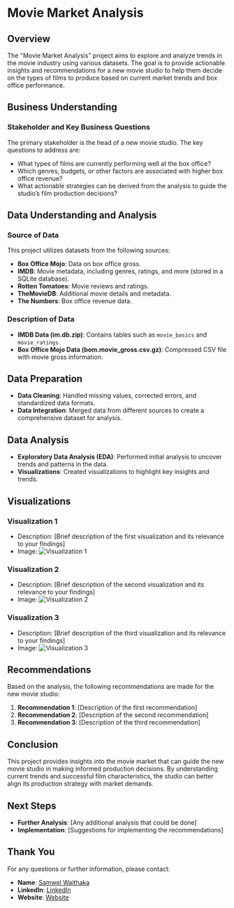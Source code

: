 # Movie Market Analysis

## Overview

The "Movie Market Analysis" project aims to explore and analyze trends in the movie industry using various datasets. The goal is to provide actionable insights and recommendations for a new movie studio to help them decide on the types of films to produce based on current market trends and box office performance.

## Business Understanding

### Stakeholder and Key Business Questions

The primary stakeholder is the head of a new movie studio. The key questions to address are:
- What types of films are currently performing well at the box office?
- Which genres, budgets, or other factors are associated with higher box office revenue?
- What actionable strategies can be derived from the analysis to guide the studio’s film production decisions?

## Data Understanding and Analysis

### Source of Data

This project utilizes datasets from the following sources:
- **Box Office Mojo**: Data on box office gross.
- **IMDB**: Movie metadata, including genres, ratings, and more (stored in a SQLite database).
- **Rotten Tomatoes**: Movie reviews and ratings.
- **TheMovieDB**: Additional movie details and metadata.
- **The Numbers**: Box office revenue data.

### Description of Data

- **IMDB Data (im.db.zip)**: Contains tables such as `movie_basics` and `movie_ratings`.
- **Box Office Mojo Data (bom.movie_gross.csv.gz)**: Compressed CSV file with movie gross information.

## Data Preparation

- **Data Cleaning**: Handled missing values, corrected errors, and standardized data formats.
- **Data Integration**: Merged data from different sources to create a comprehensive dataset for analysis.

## Data Analysis

- **Exploratory Data Analysis (EDA)**: Performed initial analysis to uncover trends and patterns in the data.
- **Visualizations**: Created visualizations to highlight key insights and trends.

## Visualizations

### Visualization 1
- Description: [Brief description of the first visualization and its relevance to your findings]
- Image: ![Visualization 1](path/to/visualization1.png)

### Visualization 2
- Description: [Brief description of the second visualization and its relevance to your findings]
- Image: ![Visualization 2](path/to/visualization2.png)

### Visualization 3
- Description: [Brief description of the third visualization and its relevance to your findings]
- Image: ![Visualization 3](path/to/visualization3.png)

## Recommendations

Based on the analysis, the following recommendations are made for the new movie studio:
1. **Recommendation 1**: [Description of the first recommendation]
2. **Recommendation 2**: [Description of the second recommendation]
3. **Recommendation 3**: [Description of the third recommendation]

## Conclusion

This project provides insights into the movie market that can guide the new movie studio in making informed production decisions. By understanding current trends and successful film characteristics, the studio can better align its production strategy with market demands.

## Next Steps

- **Further Analysis**: [Any additional analysis that could be done]
- **Implementation**: [Suggestions for implementing the recommendations]

## Thank You

For any questions or further information, please contact:
- **Name**: [Samwel Waithaka](https://github.com/IdrisFallout)
- **LinkedIn**: [LinkedIn](https://www.linkedin.com/in/idrisfallout)
- **Website**: [Website](https://waithakasam.com)

